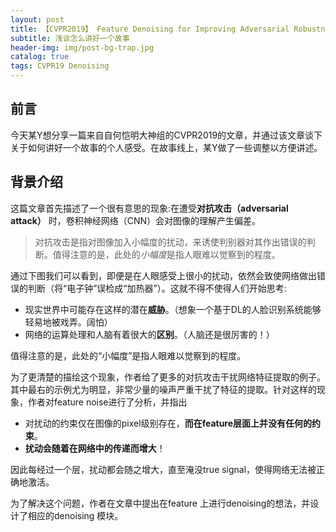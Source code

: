 ```yaml
---
layout: post
title: 【CVPR2019】 Feature Denoising for Improving Adversarial Robustness 后感
subtitle: 浅谈怎么讲好一个故事
header-img: img/post-bg-trap.jpg 
catalog: true
tags: CVPR19 Denoising
---
```


## 前言
今天某Y想分享一篇来自自何恺明大神组的CVPR2019的文章，并通过该文章谈下关于如何讲好一个故事的个人感受。在故事线上，某Y做了一些调整以方便讲述。

## 背景介绍
这篇文章首先描述了一个很有意思的现象:在遭受<strong>对抗攻击（adversarial attack）</strong> 时，卷积神经网络（CNN）会对图像的理解产生偏差。

<blockquote>对抗攻击是指对图像加入小幅度的扰动，来诱使判别器对其作出错误的判断。值得注意的是，此处的<em>小幅度</em>是指人眼难以觉察到的程度。</blockquote>

通过下图我们可以看到，即便是在人眼感受上很小的扰动，依然会致使网络做出错误的判断（将“电子钟”误检成“加热器”）。这就不得不使得人们开始思考:

* 现实世界中可能存在这样的潜在<strong>威胁</strong>。（想象一个基于DL的人脸识别系统能够轻易地被戏弄。阔怕）
* 网络的运算处理和人脑有着很大的<strong>区别</strong>。（人脑还是很厉害的！）

值得注意的是，此处的“小幅度”是指人眼难以觉察到的程度。

为了更清楚的描绘这个现象，作者给了更多的对抗攻击干扰网络特征提取的例子。其中最右的示例尤为明显，非常少量的噪声严重干扰了特征的提取。针对这样的现象，作者对feature noise进行了分析，并指出

* 对扰动的约束仅在图像的pixel级别存在，<strong>而在feature层面上并没有任何的约束</strong>。
* <strong>扰动会随着在网络中的传递而增大</strong>！

因此每经过一个层，扰动都会随之增大，直至淹没true signal，使得网络无法被正确地激活。

为了解决这个问题，作者在文章中提出在feature 上进行denoising的想法，并设计了相应的denoising 模块。








